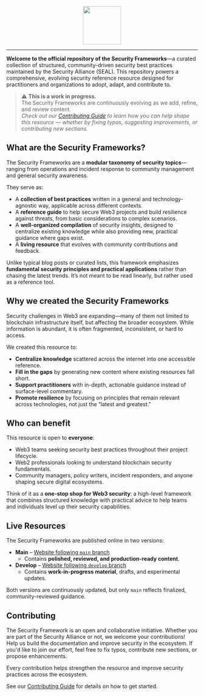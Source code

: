 <div align="center">
<img src="https://frameworks-static.s3.us-east-2.amazonaws.com/images/logo/frameworks-full.svg" height="100px" />
</div>

---

**Welcome to the official repository of the Security Frameworks**—a curated collection of structured, community-driven security best practices maintained by the Security Alliance (SEAL). This repository powers a comprehensive, evolving security reference resource designed for practitioners and organizations to adopt, adapt, and contribute to.

> ⚠️ **This is a work in progress.**  
> The Security Frameworks are continuously evolving as we add, refine, and review content.  
> *Check out our [Contributing Guide](https://github.com/security-alliance/frameworks/blob/develop/CONTRIBUTING.md) to learn how you can help shape this resource — whether by fixing typos, suggesting improvements, or contributing new sections.*

## What are the Security Frameworks?

The Security Frameworks are a **modular taxonomy of security topics**—ranging from operations and incident response to community management and general security awareness.

They serve as:

- A **collection of best practices** written in a general and technology-agnostic way, applicable across different contexts.
- A **reference guide** to help secure Web3 projects and build resilience against threats, from basic considerations to complex scenarios.
- A **well-organized compilation** of security insights, designed to centralize existing knowledge while also providing new, practical guidance where gaps exist.
- A **living resource** that evolves with community contributions and feedback.

Unlike typical blog posts or curated lists, this framework emphasizes **fundamental security principles and practical applications** rather than chasing the latest trends. It’s not meant to be read linearly, but rather used as a reference tool.

## Why we created the Security Frameworks

Security challenges in Web3 are expanding—many of them not limited to blockchain infrastructure itself, but affecting the broader ecosystem. While information is abundant, it is often fragmented, inconsistent, or hard to access.

We created this resource to:

- **Centralize knowledge** scattered across the internet into one accessible reference.
- **Fill in the gaps** by generating new content where existing resources fall short.
- **Support practitioners** with in-depth, actionable guidance instead of surface-level commentary.
- **Promote resilience** by focusing on principles that remain relevant across technologies, not just the “latest and greatest.”

## Who can benefit

This resource is open to **everyone**:

- Web3 teams seeking security best practices throughout their project lifecycle.
- Web2 professionals looking to understand blockchain security fundamentals.
- Community managers, policy writers, incident responders, and anyone shaping secure digital ecosystems.

Think of it as a **one-stop shop for Web3 security**: a high-level framework that combines structured knowledge with practical advice to help teams and individuals level up their security capabilities.

## Live Resources

The Security Frameworks are published online in two versions:

- **Main**  – [Website following `main` branch](https://frameworks.securityalliance.org)
    - Contains **polished, reviewed, and production-ready content**.
- **Develop** – [Website following `develop` branch](https://frameworks.securityalliance.dev)
    - Contains **work-in-progress material**, drafts, and experimental updates.

Both versions are continuously updated, but only `main` reflects finalized, community-reviewed guidance.

## Contributing

The Security Framework is an open and collaborative initiative. Whether you are part of the Security Alliance or not, we welcome your contributions! Help us build the documentation and improve security in the ecosystem. If you'd like to join our effort, feel free to fix typos, contribute new sections, or propose enhancements.

Every contribution helps strengthen the resource and improve security practices across the ecosystem.

See our [Contributing Guide](https://github.com/security-alliance/frameworks/blob/develop/CONTRIBUTING.md) for details on how to get started.
